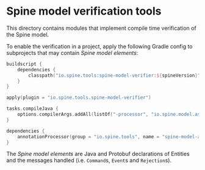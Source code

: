 # Spine model verification tools

This directory contains modules that implement compile time verification of the Spine model.

To enable the verification in a project, apply the following Gradle config to subprojects that may 
contain _Spine model elements_:
 ```kotlin
 buildscript {
     dependencies {
         classpath("io.spine.tools:spine-model-verifier:${spineVersion}")
     }
 }
 
 apply(plugin = "io.spine.tools.spine-model-verifier")
 
 tasks.compileJava {
     options.compilerArgs.addAll(listOf("-processor", "io.spine.model.assemble.AssignLookup", "-AspineDirRoot=${rootDir}"))
 }
 
 dependencies {
     annotationProcessor(group = "io.spine.tools", name = "spine-model-assembler", version = spineVersion)
 }
 ``` 
The _Spine model elements_ are Java and Protobuf declarations of Entities and the messages handled (i.e. `Command`s, `Event`s and `Rejection`s).

